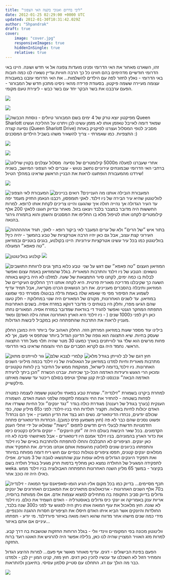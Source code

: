 ```yaml
---
title: "ליבי בדרום ואנוכי בקצה האי הצפוני"
date: 2012-01-25 02:29:00 +0000 UTC
updated: 2012-01-30T10:31:42.029Z
author: "Shpandrak"
draft: true
cover:
    image: "cover.jpg"
    responsiveImages: true
    hiddenInSingle: true
    relative: true
---
```


זהו, השארנו מאחור את האי הדרומי ופנינו מועדות צפונה אל אי חדש ושונה. היינו באי הדרומי חודשיים מדהימים בהם חווינו כל כך הרבה חוויות.עדיין נשארו לנו כמה חובות באי הדרומי - נאלץ לחזור לפה עם הילדים להשלמות... את האי הדרומי עזבנו במעבורת עצומה מעיירה ששמה פיקטון. בסעודת פרידה מהאי ניסינו מתכון חדש של המבורגר - הפעם ערבבנו את בשר הבקר יחד עם בשר כבש - ליצירת טעם מקומי.

![](Photo-Jan-21,-2012-9:33-AM.jpg)

![](Photo-Jan-21,-2012-9:51-AM.jpg)

![](Photo-Jan-21,-2012-9:58-AM.jpg "המבורגר טיולים - נוסחת הכבשה")
מפיקטון יוצא טרק של 4 ימים בשם Queen Sharlott שמאד דומה לאייבל טאזמן אותו לא מזמן עשינו לכן ויתרנו על ההליכה ועשינו נסיעה קצרה (Queen Sharlott Drive) מסביב לנופי המסלול ועצרנו לפיקניק באחת התצפיות. כמו שאמרתי - צריך להשאיר משהו בשביל הילדים המסכנים :)

![](Photo-Jan-22,-2012-1:36-AM.jpg)

![](Photo-Jan-22,-2012-1:44-AM.jpg)

![](cover.jpg "מסלול עצלנים בקווין שרלוט")
 אחרי שעברנו למעלה מ5000 קילומטרים של נסיעה ברחבי האי הדרומי שבמונחים עירוניים נחשב נטוש - עוברים לאי הצפוני המיושב, בשניה שירדנו מהמעבורת הופתענו לראות את הבניין הראשון שראינו במהלך הטיול!

![](Photo-Jan-21,-2012-4:10-AM.jpg)

![](Photo-Jan-22,-2012-2:25-AM.jpg "המעבורת לאי הצפוני")
![](Photo-Jan-23,-2012-12:46-AM.jpg "מה העניינים? רואים בניינים")
המעבורת הובילה אותנו לוולינגטון שהיא עיר הבירה של ניו זילנד. לאקי תומפסון, רכבנו הנאמן החזיק מעמד יפה עד העיר הגדולה אך נהייה חולה איך שהגענו והיינו צריכים לקחת אותו לרופא. למרות החששות היה מדובר במצבר בלבד ויצאנו בזול. מאחר ובדיוק חגגנו ללאקי 200 אלף קילומטרים לקחנו אותו לטיפול מלא בו החליפו את המסננים והשמן והוא בתמורה גירגר בהנאה.

![](Photo-Jan-24,-2012-12:33-AM.jpg "ביקור רופא - לאקי, תגיד אהההההה")
בתור איש ״של הרים״ ולא של ערים המעבר לאי העירוני קצת עצוב, אבל גם כאן יהיו הרבה אטרקציות של טבע בהמשך - יהיה כיף! בוולינגטון כמו בכל עיר עשינו אטרקציות עירוניות: היינו בקולנוע, בגנים בוטניים ובמוזיאון ״טה פאפא״ המעולה.

![](Photo-Jan-24,-2012-5:16-AM.jpg "קולנוע בוולינגטון")
![](Photo-Jan-23,-2012-4:19-AM.jpg)

![](AVvXsEjSrFBW7qcW3cuyATSxsbpLLGXhglaMdAno0gNafxPm-FrvQbnvDkDYHMCxuFJxOhZ9ExaEJCayM5JPLkmljXySe55MtMZFRx_9YsEUOtYrJJM0TKM5eTfYrNadmip1SXrCmVn0W3fOp5xj.jpg "טבע כלוא בתוך גנים לרווחת התושבים")
 המוזיאון העצום ״טה פאפא״ שם דגש על שני נושאים: הטבע של ניו זילנד והתרבות המאורית. בגלל שהמוזיאון באמת עצום ואפשר לבלות בו כמה ימים, לקחנו סיור התמצאות של שעה. למזלנו לא היה ביקוש באותה השעה כך שקיבלנו מדריכה מאורית פרטית. היא לקחה אותנו דרך החלקים העיקריים של המוזיאון ותיבלה בהסברים מעניינים. את רוב הנושאים הכרנו מקריאה, אבל תמיד עדיף לשמוע את הסיפור מפי מי שאמא שלה באמת גדלה בבונגלו מסורתי כפי שמוצג במוזיאון. עד לשנים האחרונות, מקורם של המאורים היה שנוי במחלוקת - חלק טענו שהם הגיעו מפרו, וחלק היו בטוחים כי מדובר דווקא במזרח אסיה. בשנים האחרונות התפתח המחקר הגנטי ואפשר להגיד די בוודאות שמדובר במזרח אסיה. המאורים נחתו כאן רק לפני כ1000 שנים ( - ניו זילנד היא הארץ האחרונה אותה גילה האדם) ומאד מעניין לראות את התרבות שהתפתחה כאן במקביל ליבשות הגדולות.

בילינו עוד מספר שעות במוזיאון המרתק הזה. החלק האהוב עלי ביותר היה כמובן החלק שעסק בחיות. שיא התצוגה הוא גופה של הדיונון הגדול ביותר שנתפס אי פעם, אך לא פחות מרשים הוא שלד גור לווייתנים באורך כמעט 30 מטר שהיה תלוי מעל חדר התצוגה הראשי. נחמד היה גם לקרוא הסברים עם החי והצומח שראינו באי הדרומי.

![](Photo-Jan-23,-2012-2:19-AM.jpg "גור לווייתנים מתוק")
![](Photo-Jan-23,-2012-2:25-AM.jpg "קלמרי לצבא שלם")
![](Photo-Jan-23,-2012-2:36-AM.jpg "דגם של לב לווייתן בגודל מלא")
חוץ מתרבות מאורית וחיות למדנו במוזיאון על הגאולוגיה של ניו זילנד בכמה מיליוני השנים האחרונות. ניו זילנד,בדומה לישראל, ממוקמת ממש על החיבור בין לוחות טקטוניים ומכאן הרי הגעש ורעידות האדמה הכל-כך שכיחות. עברנו הכשרת ״הכן ביתך לרעידת האדמה הבאה״ ונכנסנו לבית קטן שהלך וטיפס בסולם ריכטר עד שעשה מאיתנו מילקשייק.

למחרת ביקרנו בשמורת ״זילנדיה״. שמורת טבע בפאתי וולינגטון ששמה לעצמה כמטרה לפחות בשטחה - להחזיר את החי והצומח לתקופה שלפני הגעת האדם. השמורה הענקית (בערך בגודל של רעננה) מגודרת כולה בגדר ״נגד יונקים״ וכל החיות ששרדו את האדם יכולות לחיות בשלווה. תקציר תולדות החי בניו-זילנד: לפני כ65 מיליון שנה, כפי שכולם יודעים, נכחדו הדינוזאורים. נשים רגע בצד את הדיון המעניין - איך הם נכחדו? ופשוט נסכים שהם כבר לא פה (חוץ משמעון פרס כמובן). הכחדות הדינוזאורים פתחה הזדמנויות חדשות לבעלי חיים חדשים לתפוס ״נישות״ שמולאו על ידי זוחלי הענק הקדמונים. בכל שאר היבשות בעולם היה זה ״זמן היונקים״ - יונקים גדולים כקטנים כיסו את כדור הארץ בהמוניהם. בניו זילנד אמנם היו דינוזאורים - אבל מאיזושהי סיבה לא היו כאן יונקים. הציפורים לא התבלבלו והחלו להתפתח ולהתרבות באיים של ניו זילנד והתפתחו בכיוונים שונים לחלוטין מהעופות אותם אנחנו מכירים. את התפקיד אותו ממלאים יונקים קטנים, תפסו ציפורים נטולות כנפיים עם חוש ריח דומה מפותח במיוחד ואת תפקיד היונקים הגדולים מילאו עופות ענק שהתנשאו לגובה של 3 מטרים. אפילו לתפקידה המגעיל של החולדה נמצא כאן מחליף בדמות חרק מגעיל בגודל חולדה בשם weka. בקיצור - במשך 65 מליון השנה האחרונות התפתחה האבולוציה בניו זילנד ממש כאילו היה זה כוכב אחר.

![](Photo-Jan-24,-2012-1:33-AM.jpg "עוף המואה - זילנדיה")
תכף מסיימים... בדיוק כמו בכל מקום אליו הגיע הומו-סאפיאנס ב70 אלף השנים האחרונות - ארכאולוגים מתארכים את המאובנים האחרונים של יונקים גדולים בדיוק סביב התקופה בה מתחילים למצוא עצמות אדם. אם אלו ממותות ברוסיה, אריות ענק באמריקה או יונקי כיס גדולים באוסטרליה - האדם השמיד את כולם. ניו זילנד לא שונה. חוץ מלאכול את עוף המואה אותו ניתן היה לפגוש עד לפני כ300 שנה בלבד, החולדות והיונקים אשר הביא איתו האדם חיסלו את הציפורים חסרות ההגנה והכנפיים. מידי כמה שנים מישהו אחר מדווח שהוא רואה מואה באיזור פיורדלנד. מי יודע - תפתחו עיניים אם אתם באיזור...

וולינגטון מכונה בפי המקומיים ווינדי וולי - בגלל הרוחות החזקות שנושבות בה דרך קבע. למרות מזג האוויר המצויין שהיה לנו כאן, בלילה אפשר היה להרגיש את האוטו רועד ברוח החזקה.

הפעם בפינת הבישולים - דגים. עדיף מאוחר מאשר אף פעם... למרות ההיצע הגדול והמחיר הזול לא השכלנו עד עכשיו להכין כאן דגים. חוץ מזה, קנינו המון יין לבן - ולמדנו כבר מה הולך עם דג. התחלנו עם סטייק סלמון עסיסי. בתיאבון ולהתראות.

![](Photo-Jan-22,-2012-8:48-AM.jpg)
